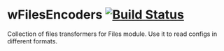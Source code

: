 # wFilesEncoders [![Build Status](https://travis-ci.org/Wandalen/wFilesEncoders.svg?branch=master)](https://travis-ci.org/Wandalen/wFilesEncoders)

Collection of files transformers for Files module. Use it to read configs in different formats.

























